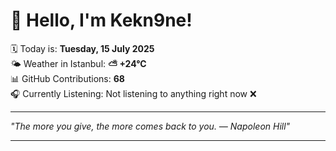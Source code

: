 # 👋 Hello, I'm Kekn9ne!

🗓️ Today is: **Tuesday, 15 July 2025**  
🌤️ Weather in Istanbul: **⛅️  +24°C**  
📊 GitHub Contributions: **68**  
🎧 Currently Listening: Not listening to anything right now ❌

---

_"The more you give, the more comes back to you. — *Napoleon Hill*"_

---
